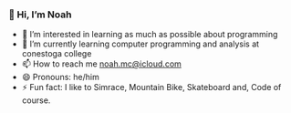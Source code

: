 <!--
### Hi there 👋


**Noah-McC/Noah-McC** is a ✨ _special_ ✨ repository because its `README.md` (this file) appears on your GitHub profile.

Here are some ideas to get you started:

- 🔭 I’m currently working on ...
- 🌱 I’m currently learning ...
- 👯 I’m looking to collaborate on ...
- 🤔 I’m looking for help with ...
- 💬 Ask me about ...
- 📫 How to reach me: ...
- 😄 Pronouns: ...
- ⚡ Fun fact: ...
-->

### 👋 Hi, I’m Noah
- 👀 I’m interested in learning as much as possible about programming
- 🌱 I’m currently learning computer programming and analysis at conestoga college
- 📫 How to reach me noah.mc@icloud.com
- 😄 Pronouns: he/him
- ⚡ Fun fact: I like to Simrace, Mountain Bike, Skateboard and, Code of course.
